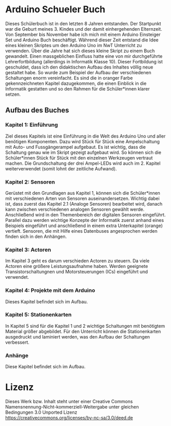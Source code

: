 # Arduino Schueler Buch

Dieses Schülerbuch ist in den letzten 8 Jahren entstanden. Der Startpunkt war die Geburt meines 3. Kindes und der damit einhergehenden Elternzeit. Von September bis November habe ich mich mit einem Arduino Einsteiger Set und Arduino Buch beschäftigt. Während dieser Zeit entstand die Idee eines kleinen Skriptes um den Arduino Uno im NwT Unterricht zu verwenden. Über die Jahre hat sich dieses kleine Skript zu einem Buch gewandelt. Einen massgeblichen Einfluss hatte eine von mir durchgeführte Lehrerfortbildung (allerdings in Informatik Klasse 10). Dieser Fortbildung ist geschuldet, dass ich den didaktischen Aufbau des Inhaltes völlig neue gestaltet habe. So wurde zum Beispiel der Aufbau der verschiedenen Schaltungen enorm vereinfacht. Es sind die in oranger Farbe gekennzeichneten Kapitel dazugekommen, die einen Einblick in die Informatik gestatten und so den Rahmen für die Schüler*innen klarer setzen.      

## Aufbau des Buches

### Kapitel 1: Einführung

Ziel dieses Kapitels ist eine Einführung in die Welt des Arduino Uno und aller benötigen Komponenten. Dazu wird Stück für Stück eine Ampelschaltung mit Auto- und Fussgängerampel aufgebaut. Es ist wichtig, dass die Schaltung genau wie im Skript gezeigt aufgebaut wird. So können sich die Schüler*innen Stück für Stück mit den einzelnen Werkzeugen vertraut machen. Die Grundschaltung der drei Ampel-LEDs wird auch im 2. Kapitel weiterverwendet (somit lohnt der zeitliche Aufwand).

### Kapitel 2:  Sensoren

Gerüstet mit den Grundlagen aus Kapitel 1, können sich die Schüler*innen mit verschiedenen Arten von Sensoren auseinandersetzen.
Wichtig dabei ist, dass zuerst das Kapitel 2.1 (Analoge Sensoren) bearbeitet wird, danach kann zwischen verschiedenen analogen Sensoren gewählt werde. Anschließend wird in den Themenbereich der digitalen Sensoren eingeführt. Parallel dazu werden wichtige Konzepte der Informatik zuerst anhand eines Beispiels eingeführt und anschließend in einem extra Unterkapitel (orange) vertieft. Sensoren, die mit Hilfe eines Datenbuses angesprochen werden finden sich in den Anhängen.

### Kapitel 3:  Actoren

Im Kapitel 3 geht es darum verschieden Actoren zu steuern. Da viele Actoren eine größere Leistungsaufnahme haben. Werden geeignete Transistorschaltungnen und Motorsteuerungen (ICs) eingeführt und verwendet.

### Kapitel 4: Projekte mit dem Arduino

Dieses Kapitel befindet sich im Aufbau.

### Kapitel 5: Stationenkarten

In Kapitel 5 sind für die Kapitel 1 und 2 wichtige Schaltungen mit benötigtem Material größer abgebildet. Für den Unterricht können die Stationenkarten ausgedruckt und laminiert werden, was den Aufbau der Schaltungen verbessert.

### Anhänge

Diese Kapitel befindet sich im Aufbau.

# Lizenz

Dieses Werk bzw. Inhalt steht unter einer Creative Commons Namensnennung-Nicht-kommerziell-Weitergabe unter gleichen Bedingungen 3.0 Unported Lizenz
https://creativecommons.org/licenses/by-nc-sa/3.0/deed.de       
